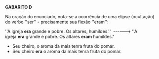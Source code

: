 **GABARITO D**

Na oração do enunciado, nota-se a ocorrência de uma elipse (ocultação) do verbo ''ser'' - precisamente sua flexão ''eram'':

''A igreja **era** grande e pobre. Os altares, humildes.''  ------> ''A igreja **era** grande e pobre. Os altares **eram** humildes."

- Seu cheiro, o aroma da mais tenra fruta do pomar.
- Seu cheiro **era** o aroma da mais tenra fruta do pomar.